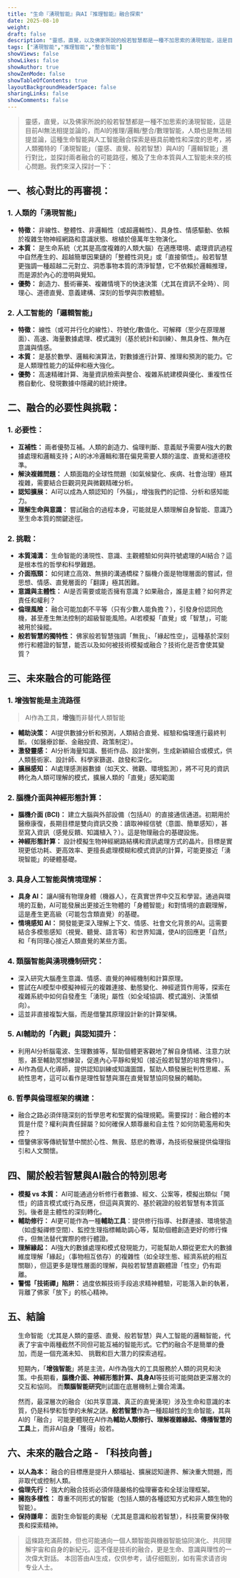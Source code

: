 ```yaml
---
title: "生命『湧現智能』與AI『推理智能』融合探索"
date: 2025-08-10
weight: 
draft: false
description: "靈感，直覺，以及佛家所說的般若智慧都是一種不加思索的湧現智能，這是目前AI無法相提並論的，而AI的推理/邏輯/整合/數理智能，人類大腦也是無法相提並論的，這種生命智能與人工智能融合探索是極具前瞻性和深度的思考，將人類獨特的「湧現智能」（靈感、直覺、般若智慧）與AI的「邏輯智能」進行對比，並探討兩者融合的可能路徑，觸及了生命本質與人工智能未來的核心問題。我們來深入探討一下"
tags: ["湧現智能","推理智能","整合智能"]
showViews: false
showLikes: false
showAuthor: true
showZenMode: false
showTableOfContents: true
layoutBackgroundHeaderSpace: false
sharingLinks: false
showComments: false
---
```



>靈感，直覺，以及佛家所說的般若智慧都是一種不加思索的湧現智能，這是目前AI無法相提並論的，而AI的推理/邏輯/整合/數理智能，人類也是無法相提並論，這種生命智能與人工智能融合探索是極具前瞻性和深度的思考，將人類獨特的「湧現智能」（靈感、直覺、般若智慧）與AI的「邏輯智能」進行對比，並探討兩者融合的可能路徑，觸及了生命本質與人工智能未來的核心問題。我們來深入探討一下：

## **一、核心對比的再審視：**

### 1.  **人類的「湧現智能」**
 *   **特徵：** 非線性、整體性、非邏輯性（或超邏輯性）、具身性、情感驅動、依賴於複雜生物神經網路和意識狀態、根植於億萬年生物演化。
 *   **本質：** 是生命系統（尤其是高度複雜的人類大腦）在適應環境、處理資訊過程中自然產生的、超越簡單因果鏈的「整體性洞見」或「直接領悟」。般若智慧更強調一種超越二元對立、洞悉事物本質的清淨智慧，它不依賴於邏輯推理，而是源於內心的澄明與覺知。
 *   **優勢：** 創造力、藝術審美、複雜情境下的快速決策（尤其在資訊不全時）、同理心、道德直覺、意義建構、深刻的哲學與宗教體驗。

### 2.  **人工智能的「邏輯智能」**
 *   **特徵：** 線性（或可并行化的線性）、符號化/數值化、可解釋（至少在原理層面）、高速、海量數據處理、模式識別（基於統計和訓練）、無具身性、無內在意識與情感。
 *   **本質：** 是基於數學、邏輯和演算法，對數據進行計算、推理和預測的能力。它是人類理性能力的延伸和極大強化。
 *   **優勢：** 高速精確計算、海量資訊檢索與整合、複雜系統建模與優化、重複性任務自動化、發現數據中隱藏的統計規律。

## **二、融合的必要性與挑戰：**

### **1. 必要性：**
 *   **互補性：** 兩者優勢互補。人類的創造力、倫理判斷、意義賦予需要AI強大的數據處理和邏輯支持；AI的冰冷邏輯和潛在偏見需要人類的溫度、直覺和道德校準。
 *   **解決複雜問題：** 人類面臨的全球性問題（如氣候變化、疾病、社會治理）極其複雜，需要結合巨觀洞見與微觀精確分析。
 *   **認知擴展：** AI可以成為人類認知的「外腦」，增強我們的記憶、分析和感知能力。
 *   **理解生命與意識：** 嘗試融合的過程本身，可能就是人類理解自身智能、意識乃至生命本質的關鍵途徑。

### **2. 挑戰：**
 *   **本質鴻溝：** 生命智能的湧現性、意識、主觀體驗如何與符號處理的AI結合？這是根本性的哲學和科學難題。
 *   **介面瓶頸：** 如何建立高效、無損的溝通橋樑？腦機介面是物理層面的嘗試，但思想、情感、直覺層面的「翻譯」極其困難。
 *   **意識與主體性：** AI是否需要或能否擁有意識？如果融合，誰是主體？如何界定責任和權利？
 *   **倫理風險：** 融合可能加劇不平等（只有少數人能負擔？），引發身份認同危機，甚至產生無法控制的超級智能風險。AI若模擬「直覺」或「智慧」，可能被用於操縱。
 *   **般若智慧的獨特性：** 佛家般若智慧強調「無我」、「緣起性空」，這種基於深刻修行和體證的智慧，能否以及如何被技術模擬或融合？技術化是否會使其變質？

## **三、未來融合的可能路徑**

### 1.  **增強智能是主流路徑**
 >AI作為工具，**增強**而非替代人類智能
 *   **輔助決策：** AI提供數據分析和預測，人類結合直覺、經驗和倫理進行最終判斷。（如醫療診斷、金融投資、政策制定）。
 *   **激發靈感：** AI分析海量知識、藝術作品、設計案例，生成新穎組合或模式，供人類藝術家、設計師、科學家篩選、啟發和深化。
 *   **擴展感知：** AI處理感測器數據（如天文、微觀、環境監測），將不可見的資訊轉化為人類可理解的模式，擴展人類的「直覺」感知範圍

### 2.  **腦機介面與神經形態計算：**
 *   **腦機介面 (BCI)：** 建立大腦與外部設備（包括AI）的直接通信通道。初期用於醫療康復，長期目標是雙向資訊交換：讀取神經信號（意圖、簡單感知），甚至寫入資訊（感覺反饋、知識植入？）。這是物理融合的基礎設施。
 *   **神經形態計算：** 設計模擬生物神經網路結構和資訊處理方式的晶片。目標是實現更低功耗、更高效率、更擅長處理模糊和模式資訊的計算，可能更接近「湧現智能」的硬體基礎。

### 3.  **具身人工智能與情境理解：**
 *   **具身 AI：** 讓AI擁有物理身體（機器人），在真實世界中交互和學習。通過與環境的互動，AI可能發展出更接近生物體的「身體智能」和對情境的直觀理解，這是產生更高級（可能包含類直覺）的基礎。
 *   **情境感知 AI：** 開發能更深入理解上下文、情感、社會文化背景的AI。這需要結合多模態感知（視覺、聽覺、語言等）和世界知識，使AI的回應更「自然」和「有同理心接近人類直覺的某些方面。

### 4.  **類腦智能與湧現機制研究：**
 *   深入研究大腦產生意識、情感、直覺的神經機制和計算原理。
 *   嘗試在AI模型中模擬神經元的複雜連接、動態變化、神經遞質作用等，探索在複雜系統中如何自發產生「湧現」屬性（如全域協調、模式識別、決策傾向）。
 *   這並非直接複製大腦，而是借鑒其原理設計新的計算架構。

### 5.  **AI輔助的「內觀」與認知提升：**
 *   利用AI分析腦電波、生理數據等，幫助個體更客觀地了解自身情緒、注意力狀態，甚至輔助冥想練習，促進內心平靜和覺知（接近般若智慧的培育條件）。
 *   AI作為個人化導師，提供認知訓練或知識圖譜，幫助人類發展批判性思維、系統性思考，這可以看作是理性智慧與潛在直覺智慧協同發展的輔助。

### 6.  **哲學與倫理框架的構建：**
 *   融合之路必須伴隨深刻的哲學思考和堅實的倫理規範。需要探討：融合體的本質是什麼？權利與責任歸屬？如何確保人類尊嚴和自主性？如何防範濫用和失控？
 *   借鑒佛家等傳統智慧中關於心性、無我、慈悲的教導，為技術發展提供倫理指引和人文關懷。

## **四、關於般若智慧與AI融合的特別思考**

*   **模擬 vs 本質：** AI可能通過分析修行者數據、經文、公案等，模擬出類似「開悟」的語言模式或行為反應，但這與真實的、基於親證的般若智慧有本質區別。後者是主體性的深刻轉化。
*   **輔助修行：** AI更可能作為一種**輔助工具**：提供修行指導、社群連接、環境營造（如虛擬禪修空間）、監控生理指標輔助調心等，幫助個體創造更好的修行條件，但無法替代實際的修行體證。
*   **理解緣起：** AI強大的數據處理和模式發現能力，可能幫助人類從更宏大的數據維度理解「緣起」（事物相互依存）的複雜性（如全球生態、經濟系統的相互關聯），但這更多是理性層面的理解，與般若智慧直觀體證「性空」仍有距離。
*   **警惕「技術禪」陷阱：** 過度依賴技術手段追求精神體驗，可能落入新的執著，背離了佛家「放下」的核心精神。

## **五、結論**

 <ol>

  生命智能（尤其是人類的靈感、直覺、般若智慧）與人工智能的邏輯智能，代表了宇宙中兩種截然不同但可能互補的智能形式。它們的融合不是簡單的疊加，而是一個充滿未知、  挑戰和巨大潛力的探索過程。
  
  短期內，「**增強智能**」將是主流，AI作為強大的工具服務於人類的洞見和決策。中長期看，**腦機介面、神經形態計算、具身AI**等技術可能開啟更深層次的交互和協同。  而**類腦智能研究**則試圖在底層機制上彌合鴻溝。
  
  然而，最深層次的融合（如共享意識、真正的直覺湧現）涉及生命和意識的本質，仍是科學和哲學的未解之謎。**般若智慧**作為一種超越性的生命智能，其與AI的「融合」  可能更體現在AI作為**輔助人類修行、理解複雜緣起、傳播智慧的工具**上，而非AI自身「獲得」般若。

</ol>

## **六、未來的融合之路 - 「科技向善」**

*   **以人為本：** 融合的目標應是提升人類福祉、擴展認知邊界、解決重大問題，而非取代或控制人類。
*   **倫理先行：** 強大的融合技術必須伴隨嚴格的倫理審查和全球治理框架。
*   **擁抱多樣性：** 尊重不同形式的智能（包括人類的各種認知方式和非人類生物的智能）。
*   **保持謙卑：** 面對生命智能的奧秘（尤其是意識和般若智慧），科技需要保持敬畏和探索精神。

>這條路充滿荊棘，但也可能通向一個人類智能與機器智能協同演化、共同理解宇宙和自身的新紀元。這不僅是技術的融合，更是生命、意識與理性的一次偉大對話。
本回答由AI生成，仅供参考，请仔细甄别，如有需求请咨询专业人士。